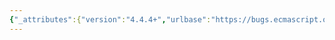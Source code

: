```yaml
---
{"_attributes":{"version":"4.4.4+","urlbase":"https://bugs.ecmascript.org/","maintainer":"dherman@mozilla.com"},"bug":{"bug_id":1910,"creation_ts":"2013-09-25 17:36:00 -0700","short_desc":"Update Function Declaration Binding Instantiation","delta_ts":"2014-04-06 11:30:29 -0700","product":"Draft for 6th Edition","component":"technical issue","version":"Rev 18: September 5, 2013 Draft","rep_platform":"All","op_sys":"All","bug_status":"RESOLVED","resolution":"FIXED","bug_file_loc":"https://github.com/rwaldron/tc39-notes/blob/master/es6/2013-09/sept-18.md#510-function-parameter-scoping-and-instantiation","priority":"Normal","bug_severity":"major","everconfirmed":true,"reporter":{"uid":"allen","name":"Allen Wirfs-Brock"},"assigned_to":{"uid":"allen","name":"Allen Wirfs-Brock"},"long_desc":[{"commentid":5426,"comment_count":0,"who":{"uid":"allen","name":"Allen Wirfs-Brock"},"bug_when":"2013-09-25 17:36:19 -0700","thetext":"to match decisions at Sept. 2013 TC39 meeting\n\nhttps://github.com/rwaldron/tc39-notes/blob/master/es6/2013-09/sept-18.md#510-function-parameter-scoping-and-instantiation"},{"commentid":7485,"comment_count":1,"who":{"uid":"allen","name":"Allen Wirfs-Brock"},"bug_when":"2014-03-27 12:56:45 -0700","thetext":"fixed in rev23 editor's draft"},{"commentid":7562,"comment_count":2,"who":{"uid":"allen","name":"Allen Wirfs-Brock"},"bug_when":"2014-04-06 11:30:29 -0700","thetext":"fixed in rev23 draft"}]}}
---
```

